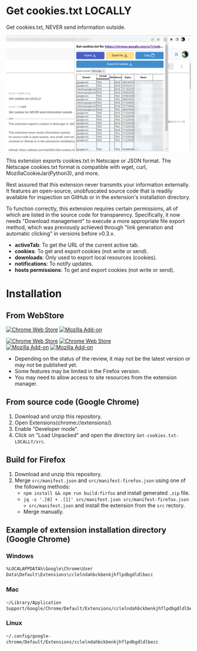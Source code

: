 # Get cookies.txt LOCALLY
Get cookies.txt, NEVER send information outside.

![ss](./ss.png)

This extension exports cookies.txt in Netscape or JSON format.
The Netscape cookies.txt format is compatible with wget, curl, MozillaCookieJar(Python3), and more.

Rest assured that this extension never transmits your information externally.
It features an open-source, unobfuscated source code that is readily available for inspection on GitHub or in the extension's installation directory.

To function correctly, this extension requires certain permissions, all of which are listed in the source code for transparency.
Specifically, it now needs "Download management" to execute a more appropriate file export method, which was previously achieved through "link generation and automatic clicking" in versions before v0.3.x.

- **activeTab**: To get the URL of the current active tab.
- **cookies**: To get and export cookies (not write or send).
- **downloads**: Only used to export local resources (cookies).
- **notifications**: To notify updates.
- **hosts permissions**: To get and export cookies (not write or send).


# Installation
## From WebStore

[link-chrome]: https://chrome.google.com/webstore/detail/get-cookiestxt-locally/cclelndahbckbenkjhflpdbgdldlbecc 'Chrome Web Store'
[link-firefox]: https://addons.mozilla.org/firefox/addon/get-cookies-txt-locally/ 'Firefox Addons'

[![Chrome Web Store](https://user-images.githubusercontent.com/24368162/230159073-0c5870ff-ffb8-4712-babc-68cbc801894a.png)][link-chrome]
[![Mozilla Add-on](https://user-images.githubusercontent.com/24368162/230159078-f6a55ce8-1501-4baa-ba16-55bf97c7dc2a.png)][link-firefox]

[![Chrome Web Store](https://img.shields.io/chrome-web-store/v/cclelndahbckbenkjhflpdbgdldlbecc.svg)][link-chrome]
[![Chrome Web Store](https://img.shields.io/chrome-web-store/users/cclelndahbckbenkjhflpdbgdldlbecc.svg)][link-chrome] \
[![Mozilla Add-on](https://img.shields.io/amo/v/get-cookies-txt-locally.svg)][link-firefox]
[![Mozilla Add-on](https://img.shields.io/amo/users/get-cookies-txt-locally)][link-firefox]

- Depending on the status of the review, it may not be the latest version or may not be published yet.
- Some features may be limited in the Firefox version.
- You may need to allow access to site resources from the extension manager.

## From source code (Google Chrome)
1. Download and unzip this repository.
2. Open Extensions(chrome://extensions/).
3. Enable "Developer mode".
4. Click on "Load Unpacked" and open the directory `Get-cookies.txt-LOCALLY/src`.

## Build for Firefox
1. Download and unzip this repository.
2. Merge `src/manifest.json` and `src/manifest-firefox.json` using one of the following methods:
   - `npm install && npm run build:firfox` and install generated `.zip` file.
   - `jq -s '.[0] + .[1]' src/manifest.json src/manifest-firefox.json > src/manifest.json` and install the extension from the `src` rectory.
   - Merge manually.



## Example of extension installation directory (Google Chrome)
### Windows
```
%LOCALAPPDATA%\Google\Chrome\User Data\Default\Extensions\cclelndahbckbenkjhflpdbgdldlbecc
```

### Mac
```
~/Library/Application Support/Google/Chrome/Default/Extensions/cclelndahbckbenkjhflpdbgdldlbecc
```

### Linux
```
~/.config/google-chrome/Default/Extensions/cclelndahbckbenkjhflpdbgdldlbecc
```